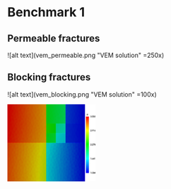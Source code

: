 # Benchmark 1

## Permeable fractures
![alt text](vem_permeable.png "VEM solution" =250x)

## Blocking fractures
![alt text](vem_blocking.png "VEM solution" =100x)

<img src="vem_blocking.png" alt="Drawing" style="width: 200px;"/>

